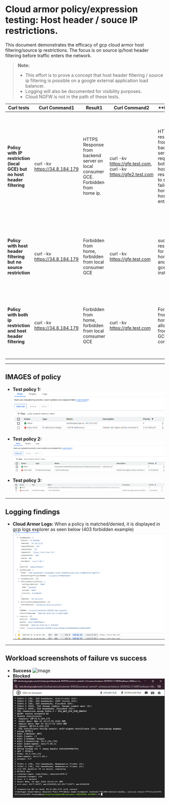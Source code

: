 # Cloud armor policy/expression testing: Host header / souce IP restrictions.

This document demonstrates the efficacy of gcp cloud armor host filtering/source ip restrictions. The focus is on source ip/host header filtering before traffic enters the network.

> **Note:**  
> - This effort is to prove a concept that host header filtering / source ip filtering is possible on a google external application load balancer.
> - Logging will also be documented for visibility purposes.
> - Cloud NGFW is not in the path of these tests.

| **Curl tests**            | **Curl Command1**                                              | **Result1** | **Curl Command2** | **Result2 |    **NOTES**    |
|-------------------------|---------------------------------------------------------------------------------------------------|------------------------------------------|----------------------------|------------------------------------------------|------------------------------------------------------------------------|
| **Policy with IP restriction (local GCE) but no host header filtering**       |                  curl -kv https://34.8.184.179                   | HTTPS Response from backend server on local consumer GCE. Forbidden from home ip. |       curl -kv https://gfe.test.com, curl -kv https://gfe2.test.com       | HTTPS response from backend server on request to both hostnames resolving to same IP, failed from home with host entries. |         I created two dns entries for the same IP of the load balancer to prove it would work without host filtering. Both curl commands were performed on a local GCE instance.            |
| **Policy with host header filtering but no source restriction** | curl -kv https://34.8.184.179 | Forbidden from home, forbidden from local consumer GCE | curl -kv https://gfe.test.com | successful response for both home ip and local gce instance. | I made both a private and public DNS zone for the LB to be resolvable internally and externally by hostname |
| **Policy with both ip restriction and host header filtering**       | curl -kv https://34.8.184.179                 | Forbidden from home, forbidden from local comsumer GCE | curl -kv https://gfe.test.com | Forbidden from home, allowed from local GCE consumer | This gave the desired effect of whitelisting one IP while being able to control ingress traffic host headers as well. |


---

## IMAGES of policy

- **Test policy 1:**
  ![image](./images/test1.png)

- **Test policy 2:**
  ![image](./images/test2.png)

- **Test policy 3:**  
  ![image](./images/test3.png)



---

## Logging findings

- **Cloud Armor Logs:**
  When a policy is matched/denied, it is displayed in gcp logs explorer as seen below (403 forbidden example)
  ![image](./images/logsexplorer.png)


---

## Workload screenshots of failure vs success

- **Success**
  ![image](./images/allow.png)
- **Blocked**
  ![image](./images/fail.png)
  




